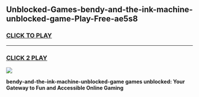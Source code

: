 
## Unblocked-Games-bendy-and-the-ink-machine-unblocked-game-Play-Free-ae5s8
<h3>
<a href="https://premium76.site?title=bendy-and-the-ink-machine-unblocked-game&ref=10A">CLICK TO PLAY</a></h3>
<hr>

<h3>
<a href="https://premium76.site?title=bendy-and-the-ink-machine-unblocked-game&ref=10A">CLICK 2 PLAY</a>
  
</h3>

<a href="https://premium76.site?title=bendy-and-the-ink-machine-unblocked-game&ref=10A"><img src="https://clearcache.store/games.png"></a>


**bendy-and-the-ink-machine-unblocked-game games unblocked: Your Gateway to Fun and Accessible Online Gaming**
